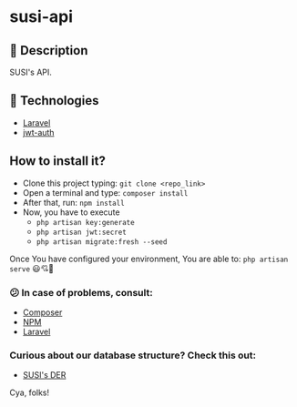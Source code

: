 # susi-api

## 📗 Description
SUSI's API. 

## 🚀 Technologies
- [Laravel](https://laravel.com/docs/8.x)
- [jwt-auth](https://jwt-auth.readthedocs.io/en/docs/quick-start/) 

## How to install it?
- Clone this project typing: `git clone <repo_link>`
- Open a terminal and type: `composer install`
- After that, run: `npm install`
- Now, you have to execute
  - `php artisan key:generate`
  - `php artisan jwt:secret`
  - `php artisan migrate:fresh --seed`

Once You have configured your environment, You are able to:
`php artisan serve` 
😃💘🌟

### 😕 In case of problems, consult:
- [Composer](https://getcomposer.org/)
- [NPM](https://docs.npmjs.com/)
- [Laravel](https://laravel.com/docs/8.x)

### Curious about our database structure? Check this out:
- [SUSI's DER](/.github/der.png)

Cya, folks!
